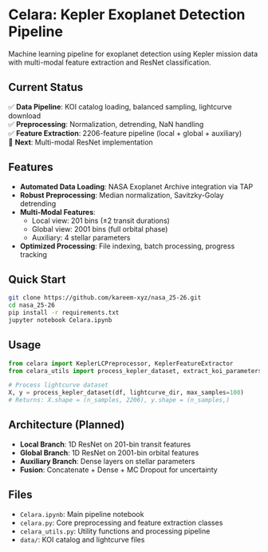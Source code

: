 # Celara: Kepler Exoplanet Detection Pipeline

Machine learning pipeline for exoplanet detection using Kepler mission data with multi-modal feature extraction and ResNet classification.

## Current Status

✅ **Data Pipeline**: KOI catalog loading, balanced sampling, lightcurve download  
✅ **Preprocessing**: Normalization, detrending, NaN handling  
✅ **Feature Extraction**: 2206-feature pipeline (local + global + auxiliary)  
🔄 **Next**: Multi-modal ResNet implementation

## Features

- **Automated Data Loading**: NASA Exoplanet Archive integration via TAP
- **Robust Preprocessing**: Median normalization, Savitzky-Golay detrending  
- **Multi-Modal Features**: 
  - Local view: 201 bins (±2 transit durations)
  - Global view: 2001 bins (full orbital phase)
  - Auxiliary: 4 stellar parameters
- **Optimized Processing**: File indexing, batch processing, progress tracking

## Quick Start

```bash
git clone https://github.com/kareem-xyz/nasa_25-26.git
cd nasa_25-26
pip install -r requirements.txt
jupyter notebook Celara.ipynb
```

## Usage

```python
from celara import KeplerLCPreprocessor, KeplerFeatureExtractor
from celara_utils import process_kepler_dataset, extract_koi_parameters_from_row

# Process lightcurve dataset
X, y = process_kepler_dataset(df, lightcurve_dir, max_samples=100)
# Returns: X.shape = (n_samples, 2206), y.shape = (n_samples,)
```

## Architecture (Planned)

- **Local Branch**: 1D ResNet on 201-bin transit features
- **Global Branch**: 1D ResNet on 2001-bin orbital features  
- **Auxiliary Branch**: Dense layers on stellar parameters
- **Fusion**: Concatenate + Dense + MC Dropout for uncertainty

## Files

- `Celara.ipynb`: Main pipeline notebook
- `celara.py`: Core preprocessing and feature extraction classes
- `celara_utils.py`: Utility functions and processing pipeline
- `data/`: KOI catalog and lightcurve files